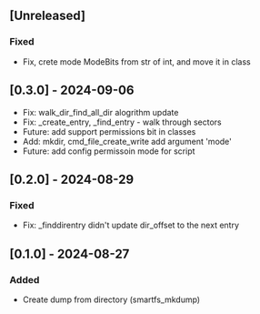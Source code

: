 ## [Unreleased]

### Fixed
- Fix, crete mode ModeBits from str of int, and move it in class

## [0.3.0] - 2024-09-06

- Fix: walk_dir_find_all_dir alogrithm update
- Fix: _create_entry, _find_entry - walk through sectors
- Future: add support permissions bit in classes
- Add: mkdir, cmd_file_create_write add argument 'mode'
- Future: add config permissoin mode for script


## [0.2.0] - 2024-08-29
### Fixed
- Fix: _finddirentry didn't update dir_offset to the next entry


## [0.1.0] - 2024-08-27
### Added
- Create dump from directory (smartfs_mkdump)

